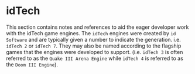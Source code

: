 # idTech

This section contains notes and references to aid the eager developer work with the idTech game engines. The `idTech` engines were created by `id Software` and are typically given a number to indicate the generation. i.e. `idTech 2` or `idTech 7`. They may also be named according to the flagship games that the engines were developed to support. (i.e. `idTech 3` is often referred to as the `Quake III Arena Engine` while `idTech 4` is referred to as the `Doom III Engine`).
